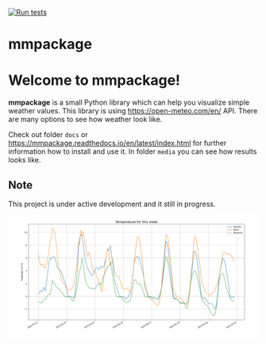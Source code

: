 [![Run tests](https://github.com/MaciekEO/mmpackage/actions/workflows/tests.yml/badge.svg)](https://github.com/MaciekEO/mmpackage/actions/workflows/tests.yml)

# mmpackage
Welcome to mmpackage!
===================================

**mmpackage** is a small Python library which can help you visualize simple weather values.
This library is using https://open-meteo.com/en/ API.
There are many options to see how weather look like.

Check out folder ``docs``  or https://mmpackage.readthedocs.io/en/latest/index.html for further information how to install and use it.
In folder ``media`` you can see how results looks like.

Note
----------

   This project is under active development and it still in progress.
   
   
![](https://raw.githubusercontent.com/MaciekEO/mmpackage/main/media/Graph.png)
